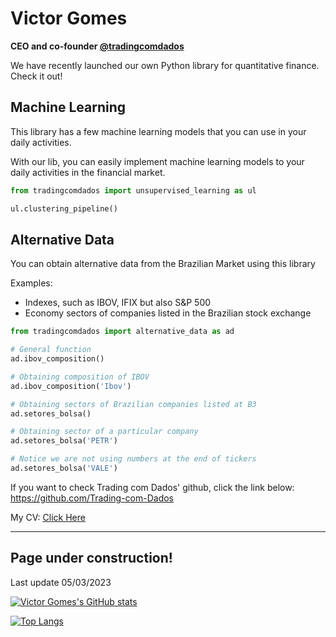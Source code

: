 # Victor Gomes

**CEO and co-founder [@tradingcomdados](https://www.tradingcomdados.com)**

We have recently launched our own Python library for quantitative finance. Check it out!

## Machine Learning
This library has a few machine learning models that you can use in your daily activities.

With our lib, you can easily implement machine learning models to your daily activities in the financial market.

```python
from tradingcomdados import unsupervised_learning as ul

ul.clustering_pipeline()
```

## Alternative Data
You can obtain alternative data from the Brazilian Market using this library

Examples:
* Indexes, such as IBOV, IFIX but also S&P 500
* Economy sectors of companies listed in the Brazilian stock exchange


```python
from tradingcomdados import alternative_data as ad

# General function
ad.ibov_composition()

# Obtaining composition of IBOV
ad.ibov_composition('Ibov')

# Obtaining sectors of Brazilian companies listed at B3
ad.setores_bolsa()

# Obtaining sector of a particular company
ad.setores_bolsa('PETR')

# Notice we are not using numbers at the end of tickers
ad.setores_bolsa('VALE')


```


If you want to check Trading com Dados' github, click the link below:
https://github.com/Trading-com-Dados

My CV: [Click Here](https://github.com/victorncg/victorncg/blob/main/20210513%20-%20Resume%20Victor%20Gomes.pdf)





-------------------



## Page under construction!

Last update 05/03/2023



[![Victor Gomes's GitHub stats](https://github-readme-stats.vercel.app/api?username=victorncg&count_private=true&show_icons=true&theme=algolia)](https://github.com/victorncg/github-readme-stats)

[![Top Langs](https://github-readme-stats.vercel.app/api/top-langs/?username=victorncg&layout=compact&theme=algolia)](https://github.com/victorncg/github-readme-stats)
